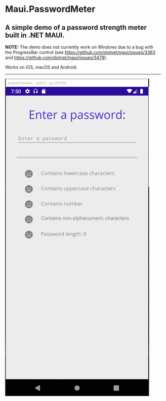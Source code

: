 # Maui.PasswordMeter

## A simple demo of a password strength meter built in .NET MAUI.

**NOTE:** The demo does not currently work on Windows due to a bug with the ProgressBar control (see https://github.com/dotnet/maui/issues/3383 and https://github.com/dotnet/maui/issues/3479).    
    

Works on iOS, macOS and Android.    


----------------------

![MauiPasswordMeter](https://github.com/matt-goldman/Maui.PasswordMeter/raw/main/assets/MauiPassword/MauiPassword.gif)